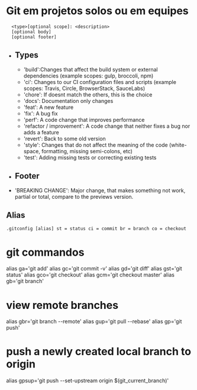 # Git em projetos solos ou em equipes

```
  <type>[optional scope]: <description>
  [optional body]
  [optional footer]
```

- ## Types
  
  - 'build':Changes that affect the build system or external dependencies (example scopes: gulp, broccoli, npm)
  - 'ci': Changes to our CI configuration files and scripts (example scopes: Travis, Circle, BrowserStack, SauceLabs)
  - 'chore': If doesnt match the others, this is the choice
  - 'docs': Documentation only changes
  - 'feat': A new feature
  - 'fix':  A bug fix 
  - 'perf': A code change that improves performance
  - 'refactor / improvement': A code change that neither fixes a bug nor adds a feature
  - 'revert': Back to some old version 
  - 'style': Changes that do not affect the meaning of the code (white-space, formatting, missing semi-colons, etc)
  - 'test': Adding missing tests or correcting existing tests

- ## Footer

- 'BREAKING CHANGE': Major change, that makes something not work, partial or total, compare to the previews version.

## Alias

`.gitconfig
[alias]
  st = status
  ci = commit
  br = branch
  co = checkout
`
# git commandos 
alias ga='git add'
alias gc='git commit -v'
alias gd='git diff'
alias gst='git status'
alias gco='git checkout'
alias gcm='git checkout master'
alias gb='git branch'

# view remote branches
alias gbr='git branch --remote'
alias gup='git pull --rebase'
alias gp='git push'

# push a newly created local branch to origin
alias gpsup='git push --set-upstream origin $(git_current_branch)'
